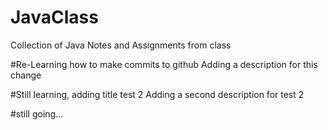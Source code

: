 # JavaClass
Collection of Java Notes and Assignments from class

#Re-Learning how to make commits to github
Adding a description for this change

#Still learning, adding title test 2
Adding a second description for test 2

#still going...